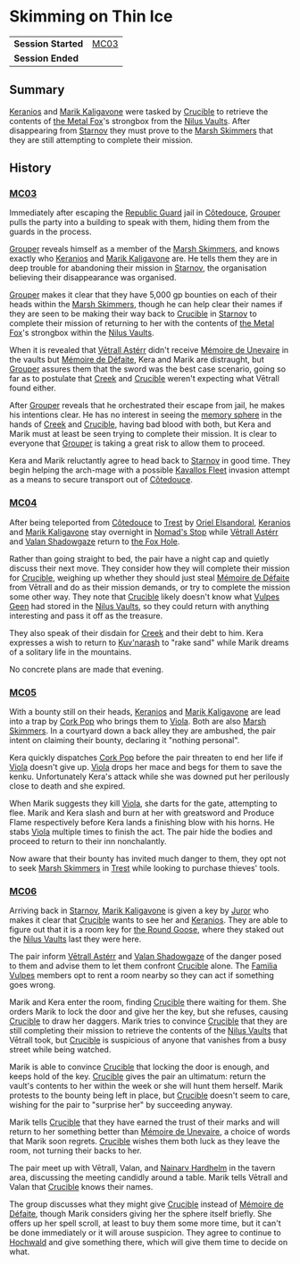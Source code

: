 # Skimming on Thin Ice

|||
| --- | --- |
| **Session Started** | [MC03](../sessions/MC03.md) | storyline.2
| **Session Ended** | |

## Summary

[Keranios](../characters/keranios.md) and [Marik Kaligavone](../characters/marik-kaligavone.md) were tasked by [Crucible](../characters/crucible.md) to retrieve the contents of [the Metal Fox](../characters/vulpes-geen.md)'s strongbox from the [Nilus Vaults](../places/buildings/government/nilus-vaults.md). After disappearing from [Starnov](../places/cities/starnov.md) they must prove to the [Marsh Skimmers](../organisations/criminals/marsh-skimmers.md) that they are still attempting to complete their mission.

## History

### [MC03](../sessions/MC03.md)

Immediately after escaping the [Republic Guard](../organisations/guards/republic-guard.md) jail in [Côtedouce](../places/towns/cotedouce.md), [Grouper](../characters/grouper.md) pulls the party into a building to speak with them, hiding them from the guards in the process.

[Grouper](../characters/grouper.md) reveals himself as a member of the [Marsh Skimmers](../organisations/criminals/marsh-skimmers.md), and knows exactly who [Keranios](../characters/keranios.md) and [Marik Kaligavone](../characters/marik-kaligavone.md) are. He tells them they are in deep trouble for abandoning their mission in [Starnov](../places/cities/starnov.md), the organisation believing their disappearance was organised.

[Grouper](../characters/grouper.md) makes it clear that they have 5,000 gp bounties on each of their heads within the [Marsh Skimmers](../organisations/criminals/marsh-skimmers.md), though he can help clear their names if they are seen to be making their way back to [Crucible](../characters/crucible.md) in [Starnov](../places/cities/starnov.md) to complete their mission of returning to her with the contents of [the Metal Fox](../characters/vulpes-geen.md)'s strongbox within the [Nilus Vaults](../places/buildings/government/nilus-vaults.md).

When it is revealed that [Vētrall Astérr](../characters/vetrall-asterr.md) didn't receive [Mémoire de Unevaire](../items/echneshment/weapons/memoire-de-unevaire.md) in the vaults but [Mémoire de Défaite](../items/echneshment/memory-spheres/memoire-de-defaite.md), Kera and Marik are distraught, but [Grouper](../characters/grouper.md) assures them that the sword was the best case scenario, going so far as to postulate that [Creek](../characters/creek.md) and [Crucible](../characters/crucible.md) weren't expecting what Vētrall found either.

After [Grouper](../characters/grouper.md) reveals that he orchestrated their escape from jail, he makes his intentions clear. He has no interest in seeing the [memory sphere](../items/echneshment/memory-spheres/memory-sphere.md) in the hands of [Creek](../characters/creek.md) and [Crucible](../characters/crucible.md), having bad blood with both, but Kera and Marik must at least be seen trying to complete their mission. It is clear to everyone that [Grouper](../characters/grouper.md) is taking a great risk to allow them to proceed.

Kera and Marik reluctantly agree to head back to [Starnov](../places/cities/starnov.md) in good time. They begin helping the arch-mage with a possible [Kavallos Fleet](../civilisations/kavallos-fleet/kavallos-fleet.md) invasion attempt as a means to secure transport out of [Côtedouce](../places/towns/cotedouce.md).

### [MC04](../sessions/MC04.md)

After being teleported from [Côtedouce](../places/towns/cotedouce.md) to [Trest](../places/towns/trest.md) by [Oriel Elsandoral](../characters/oriel-elsandoral.md), [Keranios](../characters/keranios.md) and [Marik Kaligavone](../characters/marik-kaligavone.md) stay overnight in [Nomad's Stop](../places/buildings/inns-taverns/nomads-stop.md) while [Vētrall Astérr](../characters/vetrall-asterr.md) and [Valan Shadowgaze](../characters/valan-shadowgaze.md) return to [the Fox Hole](../places/buildings/the-fox-hole.md).

Rather than going straight to bed, the pair have a night cap and quietly discuss their next move. They consider how they will complete their mission for [Crucible](../characters/crucible.md), weighing up whether they should just steal [Mémoire de Défaite](../items/echneshment/memory-spheres/memoire-de-defaite.md) from Vētrall and do as their mission demands, or try to complete the mission some other way. They note that [Crucible](../characters/crucible.md) likely doesn't know what [Vulpes Geen](../characters/vulpes-geen.md) had stored in the [Nilus Vaults](../places/buildings/government/nilus-vaults.md), so they could return with anything interesting and pass it off as the treasure.

They also speak of their disdain for [Creek](../characters/creek.md) and their debt to him. Kera expresses a wish to return to [Kuv'narash](../places/villages/kuvnarash.md) to "rake sand" while Marik dreams of a solitary life in the mountains.

No concrete plans are made that evening.

### [MC05](../sessions/MC05.md)

With a bounty still on their heads, [Keranios](../characters/keranios.md) and [Marik Kaligavone](../characters/marik-kaligavone.md) are lead into a trap by [Cork Pop](../characters/cork-pop.md) who brings them to [Viola](../characters/viola.md). Both are also [Marsh Skimmers](../organisations/criminals/marsh-skimmers.md). In a courtyard down a back alley they are ambushed, the pair intent on claiming their bounty, declaring it "nothing personal".

Kera quickly dispatches [Cork Pop](../characters/cork-pop.md) before the pair threaten to end her life if [Viola](../characters/viola.md) doesn't give up. [Viola](../characters/viola.md) drops her mace and begs for them to save the kenku. Unfortunately Kera's attack while she was downed put her perilously close to death and she expired.

When Marik suggests they kill [Viola](../characters/viola.md), she darts for the gate, attempting to flee. Marik and Kera slash and burn at her with greatsword and Produce Flame respectively before Kera lands a finishing blow with his horns. He stabs [Viola](../characters/viola.md) multiple times to finish the act. The pair hide the bodies and proceed to return to their inn nonchalantly.

Now aware that their bounty has invited much danger to them, they opt not to seek [Marsh Skimmers](../organisations/criminals/marsh-skimmers.md) in [Trest](../places/towns/trest.md) while looking to purchase thieves' tools.

### [MC06](../sessions/MC06.md)

Arriving back in [Starnov](../places/cities/starnov.md), [Marik Kaligavone](../characters/marik-kaligavone.md) is given a key by [Juror](../characters/juror.md) who makes it clear that [Crucible](../characters/crucible.md) wants to see her and [Keranios](../characters/keranios.md). They are able to figure out that it is a room key for [the Round Goose](../places/buildings/inns-taverns/the-round-goose.md), where they staked out the [Nilus Vaults](../places/buildings/government/nilus-vaults.md) last they were here.

The pair inform [Vētrall Astérr](../characters/vetrall-asterr.md) and [Valan Shadowgaze](../characters/valan-shadowgaze.md) of the danger posed to them and advise them to let them confront [Crucible](../characters/crucible.md) alone. The [Familia Vulpes](../organisations/familia-vulpes.md) members opt to rent a room nearby so they can act if something goes wrong.

Marik and Kera enter the room, finding [Crucible](../characters/crucible.md) there waiting for them. She orders Marik to lock the door and give her the key, but she refuses, causing [Crucible](../characters/crucible.md) to draw her daggers. Marik tries to convince [Crucible](../characters/crucible.md) that they are still completing their mission to retrieve the contents of the [Nilus Vaults](../places/buildings/government/nilus-vaults.md) that Vētrall took, but [Crucible](../characters/crucible.md) is suspicious of anyone that vanishes from a busy street while being watched.

Marik is able to convince [Crucible](../characters/crucible.md) that locking the door is enough, and keeps hold of the key. [Crucible](../characters/crucible.md) gives the pair an ultimatum: return the vault's contents to her within the week or she will hunt them herself. Marik protests to the bounty being left in place, but [Crucible](../characters/crucible.md) doesn't seem to care, wishing for the pair to "surprise her" by succeeding anyway.

Marik tells [Crucible](../characters/crucible.md) that they have earned the trust of their marks and will return to her something better than [Mémoire de Unevaire](../items/echneshment/weapons/memoire-de-unevaire.md), a choice of words that Marik soon regrets. [Crucible](../characters/crucible.md) wishes them both luck as they leave the room, not turning their backs to her.

The pair meet up with Vētrall, Valan, and [Nainarv Hardhelm](../characters/nainarv-hardhelm.md) in the tavern area, discussing the meeting candidly around a table. Marik tells Vētrall and Valan that [Crucible](../characters/crucible.md) knows their names.

The group discusses what they might give [Crucible](../characters/crucible.md) instead of [Mémoire de Défaite](../items/echneshment/memory-spheres/memoire-de-defaite.md), though Marik considers giving her the sphere itself briefly. She offers up her spell scroll, at least to buy them some more time, but it can't be done immediately or it will arouse suspicion. They agree to continue to [Hochwald](../places/cities/hochwald.md) and give something there, which will give them time to decide on what.
